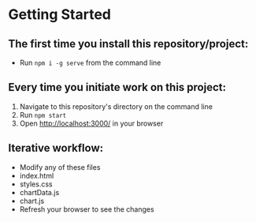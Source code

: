 # Getting Started

## The first time you install this repository/project:

* Run `npm i -g serve` from the command line

## Every time you initiate work on this project:

1. Navigate to this repository's directory on the command line
2. Run `npm start`
3. Open [http://localhost:3000/](http://localhost:3000/) in your browser

## Iterative workflow:

* Modify any of these files
 * index.html
 * styles.css
 * chartData.js
 * chart.js
* Refresh your browser to see the changes